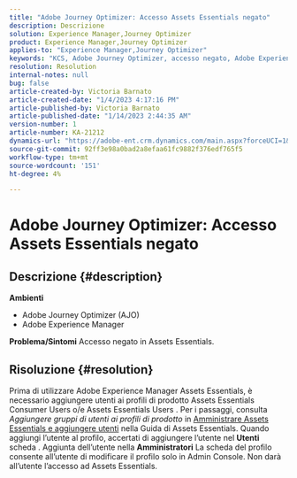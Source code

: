 ```yaml
---
title: "Adobe Journey Optimizer: Accesso Assets Essentials negato"
description: Descrizione
solution: Experience Manager,Journey Optimizer
product: Experience Manager,Journey Optimizer
applies-to: "Experience Manager,Journey Optimizer"
keywords: "KCS, Adobe Journey Optimizer, accesso negato, Adobe Experience Manager, AEM, AJO, Assets Essentials, risoluzione dei problemi"
resolution: Resolution
internal-notes: null
bug: false
article-created-by: Victoria Barnato
article-created-date: "1/4/2023 4:17:16 PM"
article-published-by: Victoria Barnato
article-published-date: "1/14/2023 2:44:35 AM"
version-number: 1
article-number: KA-21212
dynamics-url: "https://adobe-ent.crm.dynamics.com/main.aspx?forceUCI=1&pagetype=entityrecord&etn=knowledgearticle&id=f3e21340-4b8c-ed11-81ad-6045bd0067ea"
source-git-commit: 92ff3e98a0bad2a8efaa61fc9882f376edf765f5
workflow-type: tm+mt
source-wordcount: '151'
ht-degree: 4%

---
```


# Adobe Journey Optimizer: Accesso Assets Essentials negato

## Descrizione {#description}

<b>Ambienti</b>
- Adobe Journey Optimizer (AJO)
- Adobe Experience Manager



<b>Problema/Sintomi</b>
Accesso negato in Assets Essentials.


## Risoluzione {#resolution}


Prima di utilizzare Adobe Experience Manager Assets Essentials, è necessario aggiungere utenti ai profili di prodotto Assets Essentials Consumer Users o/e Assets Essentials Users . Per i passaggi, consulta *Aggiungere gruppi di utenti ai profili di prodotto* in [Amministrare Assets Essentials e aggiungere utenti](https://experienceleague.adobe.com/docs/experience-manager-assets-essentials/help/get-started-admins/deploy-administer.html#add-users-to-product-profiles) nella Guida di Assets Essentials. Quando aggiungi l’utente al profilo, accertati di aggiungere l’utente nel <b>Utenti </b> scheda . Aggiunta dell’utente nella <b>Amministratori</b> La scheda del profilo consente all’utente di modificare il profilo solo in Admin Console. Non darà all’utente l’accesso ad Assets Essentials.


